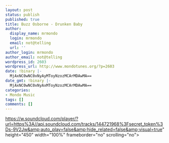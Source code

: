 ```yaml
---
layout: post
status: publish
published: true
title: Buzz Osborne - Drunken Baby
author:
  display_name: mrmondo
  login: mrmondo
  email: not@telling
  url: ''
author_login: mrmondo
author_email: not@telling
wordpress_id: 2603
wordpress_url: http://www.mondotunes.org/?p=2603
date: !binary |-
  MjAxNC0wNC0xNyAyMToyNzozMCArMDAwMA==
date_gmt: !binary |-
  MjAxNC0wNC0xNyAxMToyNzozMCArMDAwMA==
categories:
- Mondo Music
tags: []
comments: []
---
```

https://w.soundcloud.com/player/?url=https%3A//api.soundcloud.com/tracks/144721968%3Fsecret_token%3Ds-9V2Jw&amp;auto_play=false&amp;hide_related=false&amp;visual=true" height="450" width="100%" frameborder="no" scrolling="no"></iframe>
